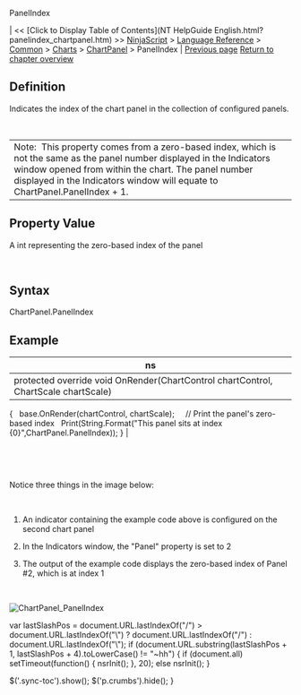 ﻿










 


PanelIndex







| &lt;&lt; [Click to Display Table of Contents](NT HelpGuide English.html?panelindex_chartpanel.htm) &gt;&gt;
 [NinjaScript](ninjascript.htm) &gt; [Language Reference](language_reference_wip.htm) &gt; [Common](common.htm) &gt; [Charts](chart.htm) &gt; [ChartPanel](chartpanel.htm) &gt;
PanelIndex | [Previous page](minvalue_chartpanel.htm)
[Return to chapter overview](chartpanel.htm)










Definition
----------


Indicates the index of the chart panel in the collection of configured panels. 


 




|  |
| --- |
| Note:  This property comes from a zero-based index, which is not the same as the panel number displayed in the Indicators window opened from within the chart. The panel number displayed in the Indicators window will equate to ChartPanel.PanelIndex + 1. |




Property Value
--------------


A int representing the zero-based index of the panel


 


Syntax
------


ChartPanel.PanelIndex



Example
-------




| ns |
| --- |
| protected override void OnRender(ChartControl chartControl, ChartScale chartScale)
{
   base.OnRender(chartControl, chartScale);
 
   // Print the panel's zero-based index
   Print(String.Format("This panel sits at index {0}",ChartPanel.PanelIndex));
} |



 


 


Notice three things in the image below:


 


1) An indicator containing the example code above is configured on the second chart panel


2) In the Indicators window, the "Panel" property is set to 2


3) The output of the example code displays the zero-based index of Panel #2, which is at index 1


 


![ChartPanel_PanelIndex](chartpanel_panelindex.png)





 
 var lastSlashPos = document.URL.lastIndexOf("/") &gt; document.URL.lastIndexOf("\\") ? document.URL.lastIndexOf("/") : document.URL.lastIndexOf("\\");
 if (document.URL.substring(lastSlashPos + 1, lastSlashPos + 4).toLowerCase() != "~hh") {
 if (document.all) setTimeout(function() {
 nsrInit();
 }, 20);
 else nsrInit();
 }
 
 
 $('.sync-toc').show();
 $('p.crumbs').hide();
 }
 
 
 



